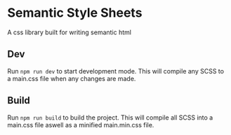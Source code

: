 # Semantic Style Sheets
 
A css library built for writing semantic html

## Dev
Run `npm run dev` to start development mode. This will compile any SCSS to a main.css file when any changes are made.

## Build 
Run `npm run build` to build the project. This will compile all SCSS into a main.css file aswell as a minified main.min.css file.
